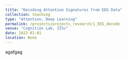 ```yaml
---
title: "Decoding Attention Signatures from EEG Data"
collection: teaching 
type: "Attention, Deep Learning"
permalink: /projects/projects_research/1_EEG_decode
venue: "Cognition Lab, IISc"
date: 2022-01-01
location: None
---
```

agafgag